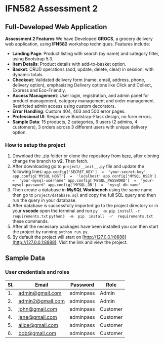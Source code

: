# IFN582 Assessment 2

## Full-Developed Web Application

**Assessment 2 Features**
We have Developed **GROCS**, a grocery delivery web application, using **IFN582** workshop techniques. Features include:

- **Landing Page**: Product listing with search (by name) and category filter, using Bootstrap 5.3.
- **Item Details**: Product details with add-to-basket option.
- **Basket**: CRUD operations (add, update, delete, clear) in session, with dynamic totals.
- **Checkout**: Validated delivery form (name, email, address, phone, delivery option), emphasizing Delivery options like Click and Collect, Express and Eco-Friendly.
- **Access Management**: User login, registration, and admin panel for product management, category management and order management. Restricted admin access using custom decorators.
- **Error Handling**: Custom 404, 403 and 500 error pages.
- **Professional UI**: Responsive Bootstrap-Flask design, no form errors.
- **Sample Data**: 15 products, 2 categories, 6 users (2 admins, 4 customers), 3 orders across 3 different users with unique delivery option.

### How to setup the project

 1. Download the .zip folder or clone the repository from [here](https://github.com/shihab67/IFN582-Assessment-2.git), after cloning change the branch to **v2**. Then fetch.
 2. After downloading go to `project/__init__.py` file and update the following lines:
`app.config['SECRET_KEY']  =  'your-secret-key'
app.config['MYSQL_HOST']  =  'localhost'
app.config['MYSQL_USER']  =  'your-mysql-username'
app.config['MYSQL_PASSWORD']  =  'your-mysql-password'
app.config['MYSQL_DB']  =  'mysql-db-name'`
 3. Then create a database in **MySQL Workbench** using the same name then go to `project/database.sql` and copy the full SQL query and then run the query in your database.
 4. After database is successfully imported go to the project directory or in your **vscode** open the terminal and run `py  -m pip install -r requirements.txt` `python3  -m  pip  install  -r  requirements.txt` these commands.
 5. After all the necessary packages have been installed you can then start the project by running `python run.py`.
 6. By default the project will start on [http://127.0.0.1:8888](http://127.0.0.1:8888). Visit the link and view the project.

## Sample Data

### User credentials and roles

|Sl.|Email|Password|Role
|--|--|--|--
|1.|<admin@gmail.com>  |adminpass  |Admin
|2.|<admin2@gmail.com>  |adminpass  |Admin
|3.|<john@gmail.com>  |adminpass  |Customer
|4.|<jane@gmail.com>  |adminpass  |Customer
|5.|<alice@gmail.com>  |adminpass  |Customer
|6.|<bob@gmail.com>  |adminpass  |Customer
